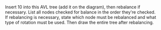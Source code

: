 Insert 10 into this AVL tree (add it on the diagram), then rebalance if necessary. List all nodes checked for balance in the order they're checked. If rebalancing is necessary, state which node must be rebalanced and what type of rotation must be used. Then draw the entire tree after rebalancing. 
